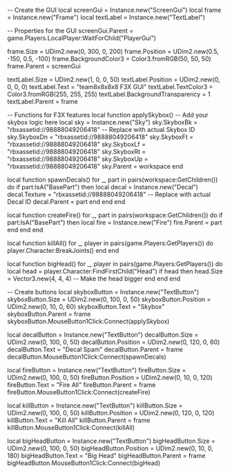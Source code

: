 -- Create the GUI
local screenGui = Instance.new("ScreenGui")
local frame = Instance.new("Frame")
local textLabel = Instance.new("TextLabel")

-- Properties for the GUI
screenGui.Parent = game.Players.LocalPlayer:WaitForChild("PlayerGui")

frame.Size = UDim2.new(0, 300, 0, 200)
frame.Position = UDim2.new(0.5, -150, 0.5, -100)
frame.BackgroundColor3 = Color3.fromRGB(50, 50, 50)
frame.Parent = screenGui

textLabel.Size = UDim2.new(1, 0, 0, 50)
textLabel.Position = UDim2.new(0, 0, 0, 0)
textLabel.Text = "team8x8x8x8 F3X GUI"
textLabel.TextColor3 = Color3.fromRGB(255, 255, 255)
textLabel.BackgroundTransparency = 1
textLabel.Parent = frame

-- Functions for F3X features
local function applySkybox()
    -- Add your skybox logic here
    local sky = Instance.new("Sky")
    sky.SkyboxBk = "rbxassetid://98888049206418" -- Replace with actual Skybox ID
    sky.SkyboxDn = "rbxassetid://98888049206418"
    sky.SkyboxFt = "rbxassetid://98888049206418"
    sky.SkyboxLf = "rbxassetid://98888049206418"
    sky.SkyboxRt = "rbxassetid://98888049206418"
    sky.SkyboxUp = "rbxassetid://98888049206418"
    sky.Parent = workspace
end

local function spawnDecals()
    for _, part in pairs(workspace:GetChildren()) do
        if part:IsA("BasePart") then
            local decal = Instance.new("Decal")
            decal.Texture = "rbxassetid://98888049206418" -- Replace with actual Decal ID
            decal.Parent = part
        end
    end
end

local function createFire()
    for _, part in pairs(workspace:GetChildren()) do
        if part:IsA("BasePart") then
            local fire = Instance.new("Fire")
            fire.Parent = part
        end
    end
end

local function killAll()
    for _, player in pairs(game.Players:GetPlayers()) do
        player.Character:BreakJoints()
    end
end

local function bigHead()
    for _, player in pairs(game.Players:GetPlayers()) do
        local head = player.Character:FindFirstChild("Head")
        if head then
            head.Size = Vector3.new(4, 4, 4) -- Make the head bigger
        end
    end
end

-- Create buttons
local skyboxButton = Instance.new("TextButton")
skyboxButton.Size = UDim2.new(0, 100, 0, 50)
skyboxButton.Position = UDim2.new(0, 10, 0, 60)
skyboxButton.Text = "Skybox"
skyboxButton.Parent = frame
skyboxButton.MouseButton1Click:Connect(applySkybox)

local decalButton = Instance.new("TextButton")
decalButton.Size = UDim2.new(0, 100, 0, 50)
decalButton.Position = UDim2.new(0, 120, 0, 60)
decalButton.Text = "Decal Spam"
decalButton.Parent = frame
decalButton.MouseButton1Click:Connect(spawnDecals)

local fireButton = Instance.new("TextButton")
fireButton.Size = UDim2.new(0, 100, 0, 50)
fireButton.Position = UDim2.new(0, 10, 0, 120)
fireButton.Text = "Fire All"
fireButton.Parent = frame
fireButton.MouseButton1Click:Connect(createFire)

local killButton = Instance.new("TextButton")
killButton.Size = UDim2.new(0, 100, 0, 50)
killButton.Position = UDim2.new(0, 120, 0, 120)
killButton.Text = "Kill All"
killButton.Parent = frame
killButton.MouseButton1Click:Connect(killAll)

local bigHeadButton = Instance.new("TextButton")
bigHeadButton.Size = UDim2.new(0, 100, 0, 50)
bigHeadButton.Position = UDim2.new(0, 10, 0, 180)
bigHeadButton.Text = "Big Head"
bigHeadButton.Parent = frame
bigHeadButton.MouseButton1Click:Connect(bigHead)
